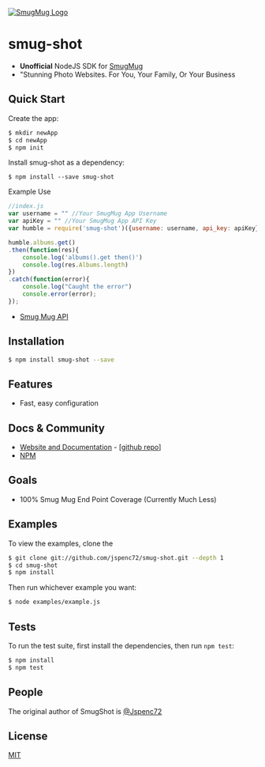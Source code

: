 [![SmugMug Logo](https://cdn.smugmug.com/img/spacer.gif)](https://www.smugmug.com)

# smug-shot
- **Unofficial** NodeJS SDK for [SmugMug](https://www.smugmug.com)
- "Stunning Photo Websites. For You, Your Family, Or Your Business

## Quick Start

  Create the app:

```bash
$ mkdir newApp
$ cd newApp
$ npm init 
```

  Install smug-shot as a dependency:

```
$ npm install --save smug-shot
```

  Example Use

```js
//index.js
var username = "" //Your SmugMug App Username
var apiKey = "" //Your SmugMug App API Key
var humble = require('smug-shot')({username: username, api_key: apiKey})

humble.albums.get()
.then(function(res){
	console.log('albums().get then()')
	console.log(res.Albums.length)
})
.catch(function(error){
	console.log("Caught the error")
	console.error(error);
});

```
* [Smug Mug API](https://api.smugmug.com/api/v2/doc/index.html)


## Installation

```bash
$ npm install smug-shot --save
```

## Features

  * Fast, easy configuration


## Docs & Community

  * [Website and Documentation](https://www.smugmug.com) - [[github repo](https://github.com/jspenc72/smug-shot)]
  * [NPM](https://www.npmjs.com/package/smug-shot)

## Goals
  * 100% Smug Mug End Point Coverage (Currently Much Less)

## Examples

  To view the examples, clone the 

```bash
$ git clone git://github.com/jspenc72/smug-shot.git --depth 1
$ cd smug-shot
$ npm install
```

  Then run whichever example you want:

```bash
$ node examples/example.js
```

## Tests

  To run the test suite, first install the dependencies, then run `npm test`:

```bash
$ npm install
$ npm test
```

## People

The original author of SmugShot is [@Jspenc72](https://github.com/jspenc72)
## License

  [MIT](LICENSE)
